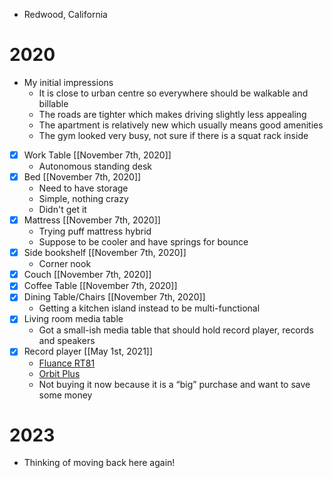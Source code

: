 - Redwood, California
# 2020
- My initial impressions
    - It is close to urban centre so everywhere should be walkable and billable
    - The roads are tighter which makes driving slightly less appealing
    - The apartment is relatively new which usually means good amenities
    - The gym looked very busy, not sure if there is a squat rack inside
- [x] Work Table [[November 7th, 2020]]
    - Autonomous standing desk
- [x] Bed [[November 7th, 2020]]
    - Need to have storage
    - Simple, nothing crazy
    - Didn't get it
- [x] Mattress [[November 7th, 2020]]
    - Trying puff mattress hybrid
    - Suppose to be cooler and have springs for bounce
- [x] Side bookshelf [[November 7th, 2020]]
    - Corner nook
- [x] Couch [[November 7th, 2020]]
- [x] Coffee Table [[November 7th, 2020]]
- [x] Dining Table/Chairs [[November 7th, 2020]]
    - Getting a kitchen island instead to be multi-functional
- [x] Living room media table
    - Got a small-ish media table that should hold record player, records and speakers
- [x] Record player [[May 1st, 2021]]
    - [Fluance RT81](https://www.amazon.com/gp/product/B01F2EXIFM/ref=as_li_qf_asin_il_tl?ie=UTF8&tag=vineye-20&creative=9325&linkCode=as2&creativeASIN=B01F2EXIFM&linkId=d510310e776c766b2a5a0b7bc3122ec6)
    - [Orbit Plus](https://www.amazon.com/gp/product/B01F9NE5IA/ref=as_li_qf_asin_il_tl?ie=UTF8&tag=vineye-20&creative=9325&linkCode=as2&creativeASIN=B01F9NE5IA&linkId=beaeb04d9037653d048f1ea965713341)
    - Not buying it now because it is a “big” purchase and want to save some money
# 2023
- Thinking of moving back here again!